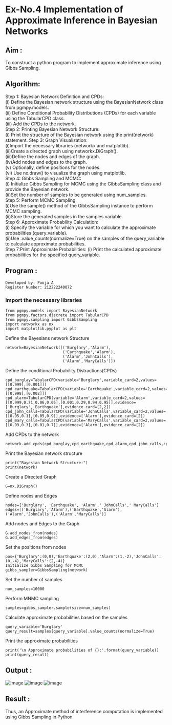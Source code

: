 # Ex-No.4 Implementation of Approximate Inference in Bayesian Networks
## Aim : 
   To construct a python program to implement approximate inference using Gibbs Sampling.

## Algorithm:

Step 1: Bayesian Network Definition and CPDs:<br>
(i) Define the Bayesian network structure using the BayesianNetwork class from pgmpy.models.<br>
(ii) Define Conditional Probability Distributions (CPDs) for each variable using the TabularCPD class.<br>
(iii) Add the CPDs to the network.<br>
Step 2: Printing Bayesian Network Structure:<br>
(i) Print the structure of the Bayesian network using the print(network) statement.
Step 3: Graph Visualization:<br>
(i)Import the necessary libraries (networkx and matplotlib).<br>
(ii)Create a directed graph using networkx.DiGraph().<br>
(iii)Define the nodes and edges of the graph.<br>
(iv)Add nodes and edges to the graph.<br>
(v) Optionally, define positions for the nodes.<br>
(vi) Use nx.draw() to visualize the graph using matplotlib.<br>
Step 4: Gibbs Sampling and MCMC:<br>
(i) Initialize Gibbs Sampling for MCMC using the GibbsSampling class and provide the Bayesian network.<br>
(ii)Set the number of samples to be generated using num_samples.<br>
Step 5: Perform MCMC Sampling:<br>
(i)Use the sample() method of the GibbsSampling instance to perform MCMC sampling.<br>
(ii)Store the generated samples in the samples variable.<br>
Step 6: Approximate Probability Calculation:<br>
(i) Specify the variable for which you want to calculate the approximate probabilities (query_variable).<br>
(ii)Use .value_counts(normalize=True) on the samples of the query_variable to calculate approximate probabilities.<br>
Step 7:Print Approximate Probabilities:
(i) Print the calculated approximate probabilities for the specified query_variable.<br>

## Program :
```
Developed by: Pooja A
Register Number: 212222240072
```

### Import the necessary libraries
```
from pgmpy.models import BayesianNetwork
from pgmpy.factors.discrete import TabularCPD
from pgmpy.sampling import GibbsSampling
import networkx as nx
import matplotlib.pyplot as plt

```

Define the Bayesians network Structure

```
network=BayesianNetwork([('Burglary','Alarm'),
                         ('Earthquake','Alarm'),
                         ('Alarm','JohnCalls'),
                         ('Alarm','MaryCalls')])
```
Define the conditional Probability Distractions(CPDs)
```
cpd_burglay=TabularCPD(variable='Burglary',variable_card=2,values=[[0.999],[0.001]])
cpd_earthquake=TabularCPD(variable='Earthquake',variable_card=2,values=[[0.998],[0.002]])
cpd_alarm=TabularCPD(variable='Alarm',variable_card=2,values=[[0.999,0.71,0.06,0.05],[0.001,0.29,0.94,0.95]],evidence=['Burglary','Earthquake'],evidence_card=[2,2])
cpd_john_calls=TabularCPD(variable='JohnCalls',variable_card=2,values=[[0.95,0.1],[0.05,0.9]],evidence=['Alarm'],evidence_card=[2])
cpd_mary_calls=TabularCPD(variable='MaryCalls',variable_card=2,values=[[0.99,0.3],[0.01,0.7]],evidence=['Alarm'],evidence_card=[2])
```
Add CPDs to the network
```
network.add_cpds(cpd_burglay,cpd_earthquake,cpd_alarm,cpd_john_calls,cpd_mary_calls)
```
Print the Bayesian network structure
```
print("Bayesian Network Structure:")
print(network)
```
Create a Directed Graph

```
G=nx.DiGraph()
```

Define nodes and Edges

```
nodes=['Burglary', 'Earthquake', 'Alarm',' JohnCalls',' MaryCalls']
edges=[('Burglary','Alarm'),('Earthquake','Alarm'),('Alarm','JohnCalls'),('Alarm','MaryCalls')]
```

Add nodes and Edges to the Graph

```
G.add_nodes_from(nodes)
G.add_edges_from(edges)
```

Set the positions from nodes

```
pos={'Burglary':(0,0),'Earthquake':(2,0),'Alarm':(1,-2),'JohnCalls':(0,-4),'MaryCalls':(2,-4)}
Initialize Gibbs Sampling for MCMC
gibbs_sampler=GibbsSampling(network)
```

Set the number of samples

```
num_samples=10000
```

Perform MNMC sampling

```
samples=gibbs_sampler.sample(size=num_samples)
```

Calculate approximate probabilities based on the samples
```
query_variable='Burglary' query_result=samples[query_variable].value_counts(normalize=True)
```

Print the approximate probabilities

```
print('\n Approximate probabilities of {}:'.format(query_variable))
print(query_result)
```

## Output :
![image](https://github.com/poojaanbu0/Ex-No.-4--Implementation-of-Approximate-Inference-in-Bayesian-Networks/assets/119390329/e1900012-8b21-4b0e-972e-aa13a23c927d)
![image](https://github.com/poojaanbu0/Ex-No.-4--Implementation-of-Approximate-Inference-in-Bayesian-Networks/assets/119390329/a039ce1d-e1eb-48dd-a291-aca64bb9f42a)
![image](https://github.com/poojaanbu0/Ex-No.-4--Implementation-of-Approximate-Inference-in-Bayesian-Networks/assets/119390329/015c7236-85a7-4c01-b2cc-afb66c5b7803)

## Result : 

Thus, an Approximate method of interference computation is implemented using Gibbs Sampling in Python
